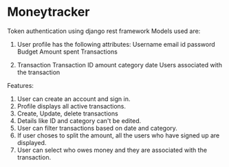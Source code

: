 # Moneytracker

Token authentication using django rest framework
Models used are:
1. User profile has the following attributes:
  Username
  email id
  password
  Budget
  Amount spent
  Transactions 
  
 2. Transaction
    Transaction ID 
    amount
    category
    date
    Users associated with the transaction 
   
  Features:
  1. User can create an account and sign in.
  2. Profile displays all active transactions.
  3. Create, Update, delete transactions
  4. Details like ID and category can't be edited. 
  5. User can filter transactions based on date and category.
  6. If user choses to split the amount, all the users who have signed up are displayed.
  7. User can select who owes money and they are associated with the transaction.
  
  
   
  
 
